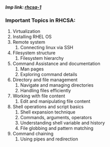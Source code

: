 
##### Imp link: [rhcsa-1](https://www.webasha.com/blog/online-rhcsa-ex200-training-certification-study-material-exam-readiness-for-rhel)

### Important Topics in RHCSA:

1. Virtualization 
2. Installing RHEL OS
3. Remote system 
	1. Connecting linux via SSH
4. Filesystem structure
	1. Filesystem hierarchy
5. Command Assistance and documentation
	1. Man pages 
	2. Exploring command details
6. Directory and file management
	1. Navigate and managing directories
	2. Handling files efficiently
7. Working with file content
	1. Edit and manipulating file content
8. Shell operations and script basics
	1. Shell expansion technique
	2. Commands, arguments, operators
	3. Understanding shell variable and history
	4. File globbing and pattern matching
9. Command chaining
	1. Using pipes and redirection